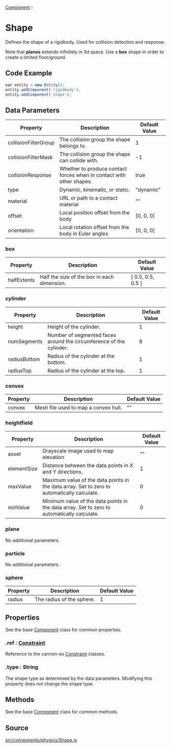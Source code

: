 [Component](api/core/Component) ›

# Shape
Defines the shape of a rigidbody. Used for collision detection and response.

Note that **planes** extends infinitely in 3d space. Use a **box** shape in order to create a limited floor/ground.

## Code Example

```javascript
var entity = new Entity();
entity.addComponent('rigidbody');
entity.addComponent('shape');
```

## Data Parameters

| Property             | Description                                                          | Default Value |
|----------------------|----------------------------------------------------------------------|---------------|
| collisionFilterGroup | The collision group the shape belongs to.                            | 1             |
| collisionFilterMask  | The collision group the shape can collide with.                      | -1            |
| collisionResponse    | Whether to produce contact forces when in contact with other shapes. | true          |
| type                 | Dynamic, kinematic, or static.                                       | "dynamic"     |
| material             | URL or path to a contact material                                    | ""            |
| offset               | Local position offset from the body                                  | [0, 0, 0]     |
| orientation          | Local rotation offset from the body in Euler angles                  | [0, 0, 0]     |

### box

| Property    | Description                                 | Default Value     |
|-------------|---------------------------------------------|-------------------|
| halfExtents | Half the size of the box in each dimension. | [ 0.5, 0.5, 0.5 ] |

### cylinder

| Property     | Description                                                         | Default Value |
|--------------|---------------------------------------------------------------------|---------------|
| height       | Height of the cylinder.                                             | 1             |
| numSegments  | Number of segmented faces around the circumference of the cylinder. | 8             |
| radiusBottom | Radius of the cylinder at the bottom.                               | 1             |
| radiusTop    | Radius of the cylinder at the top.                                  | 1             |

### convex

| Property | Description                          | Default Value |
|----------|--------------------------------------|---------------|
| convex   | Mesh file used to map a convex hull. | ""            |

### heightfield

| Property    | Description                                                                                 | Default Value |
|-------------|---------------------------------------------------------------------------------------------|---------------|
| asset       | Grayscale image used to map elevation                                                       | ""            |
| elementSize | Distance between the data points in X and Y directions.                                     | 1             |
| maxValue    | Maximum value of the data points in the data array. Set to zero to automatically calculate. | 0             |
| minValue    | Minimum value of the data points in the data array. Set to zero to automatically calculate. | 0             |

### plane

No additional parameters.

### particle

No additional parameters.

### sphere

| Property | Description               | Default Value |
|----------|---------------------------|---------------|
| radius   | The radius of the sphere. | 1             |

## Properties

See the base [Component](api/core/Component) class for common properties.

### .<a>ref</a> : <span class="param">[Constraint](https://raw.githack.com/pmndrs/cannon-es/typedoc2/docs/classes/constraint.html)</span>
Reference to the cannon-es [Constraint](https://raw.githack.com/pmndrs/cannon-es/typedoc2/docs/classes/constraint.html) classes.

### .<a>type</a> : <span class="param">String</span>
The shape type as determined by the data parameters. Modifying this property does not change the shape type.

## Methods

See the base [Component](api/core/Component) class for common methods.

## Source
[src/components/physics/Shape.js](https://github.com/Cloud9c/taro/blob/master/src/components/physics/Shape.js)